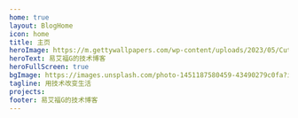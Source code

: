 ```yaml
---
home: true
layout: BlogHome
icon: home
title: 主页
heroImage: https://m.gettywallpapers.com/wp-content/uploads/2023/05/Cute-Anime-Avatar.jpg
heroText: 易艾福G的技术博客
heroFullScreen: true
bgImage: https://images.unsplash.com/photo-1451187580459-43490279c0fa?ixlib=rb-4.0.3&ixid=MnwxMjA3fDB8MHxwaG90by1wYWdlfHx8fGVufDB8fHx8&auto=format&fit=crop&w=1172&q=80
tagline: 用技术改变生活
projects:
footer: 易艾福G的技术博客
---
```

